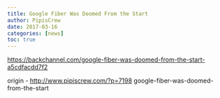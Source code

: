 ```yaml
---
title: Google Fiber Was Doomed From the Start
author: PipisCrew
date: 2017-03-16
categories: [news]
toc: true
---
```


https://backchannel.com/google-fiber-was-doomed-from-the-start-a5cdfacdd7f2

origin - http://www.pipiscrew.com/?p=7198 google-fiber-was-doomed-from-the-start
